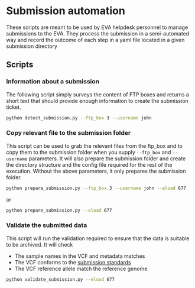# Submission automation


These scripts are meant to be used by EVA helpdesk personnel to manage submissions to the EVA.
They process the submission in a semi-automated way and record the outcome of each step in a yaml file located in a given submission directory


## Scripts


### Information about a submission

The following script simply surveys the content of FTP boxes and returns a short text that should provide enough information to create the submission ticket.

```bash
python detect_submission.py --ftp_box 3 --username john
```

### Copy relevant file to the submission folder

This script can be used to grab the relevant files from the ftp_box and to copy them to the submission folder when you supply `--ftp_box` and `--username` parameters. 
It will also prepare the submission folder and create the directory structure  and the config file required for the rest of the execution.
Without the above parameters, it only prepares the submission folder.


```bash
python prepare_submission.py --ftp_box 3 --username john --eload 677
```

or 

```bash
python prepare_submission.py --eload 677
```

### Validate the submitted data

This script will run the validation required to ensure that the data is suitable to be archived. It will check
 - The sample names in the VCF and metadata matches
 - The VCF conforms to the [submission standards](https://www.ebi.ac.uk/eva/?Help#submissionPanel)
 - The VCF reference allele match the reference genome.
 
 ```bash
python validate_submission.py --eload 677
```

